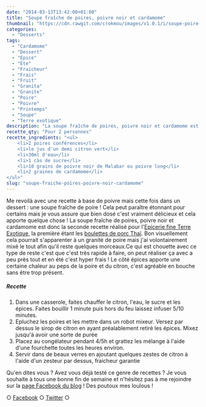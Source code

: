 ```yaml
---
date: "2014-03-13T13:42:00+01:00"
title: "Soupe fraîche de poires, poivre noir et cardamome"
thumbnail: "https://cdn.rawgit.com/crokmou/images/v1.0.1/i/soupe-poire-poivre-noir-cardamome.jpg"
categories:
  - "Desserts"
tags:
  - "Cardamome"
  - "Dessert"
  - "Epice"
  - "Ete"
  - "Fraicheur"
  - "Frais"
  - "Fruit"
  - "Granita"
  - "Granite"
  - "Poire"
  - "Poivre"
  - "Printemps"
  - "Soupe"
  - "Terre exotique"
description: "La soupe fraîche de poires, poivre noir et cardamome est donc la seconde recette réalisé pour l'Epicerie fine Terre Exotique..."
recette_qty: "Pour 2 personnes"
recette_ingredients: "<ul>
	<li>2 poires conférences</li>
	<li>le jus d'un demi citron vert</li>
	<li>30ml d'eau</li>
	<li>1 càs de sucre</li>
	<li>10 grains de poivre noir de Malabar ou poivre long</li>
	<li>2 graines de cardamome</li>
</ul>"
slug: "soupe-fraiche-poires-poivre-noir-cardamome"
---
```


Me revoilà avec une recette à base de poivre mais cette fois dans un dessert : une soupe fraîche de poire ! Cela peut paraître étonnant pour certains mais je vous assure que bien dosé c'est vraiment délicieux et cela apporte quelque chose ! La soupe fraîche de poires, poivre noir et cardamome est donc la seconde recette réalisé pour l'[Epicerie fine Terre Exotique](http://www.terreexotique.fr/), la première étant les [boulettes de porc Thaï](https://crokmou.com/boulettes-de-porc-thai-au-poivre-vert-et-cacahuetes/). Bon visuellement cela pourrait s'apparenter à un granité de poire mais j'ai volontairement mixé le tout afin qu'il reste quelques morceaux.Ce qui est chouette avec ce type de reste c'est que c'est très rapide à faire, on peut réaliser ça avec a peu près tout et en été c'est hyper frais ! Le côté épices apporte une certaine chaleur au peps de la poire et du citron, c'est agréable en bouche sans être trop présent.

##### Recette

1.  Dans une casserole, faites chauffer le citron, l'eau, le sucre et les épices. Faites bouillir 1 minute puis hors du feu laissez infuser 5/10 minutes.
2.  Epluchez les poires et les mettre dans un robot mixeur. Versez par dessus le sirop de citron en ayant préalablement retiré les épices. Mixez jusqu'à avoir une sorte de purée
3.  Placez au congélateur pendant 4/5h et grattez les mélange à l'aide d'une fourchette toutes les heures environ.
4.  Servir dans de beaux verres en ajoutant quelques zestes de citron à l'aide d'un zesteur par dessus, fraicheur garantie

Qu'en dites vous ? Avez vous déjà testé ce genre de recettes ? Je vous souhaite à tous une bonne fin de semaine et n'hésitez pas à me rejoindre sur la [page Facebook du blog](https://www.facebook.com/crokmou.blog) ! Des poutoux mes loulous !

○ [Facebook](https://www.facebook.com/crokmou.blog) ○ [Twitter](https://twitter.com/Crokmou) ○